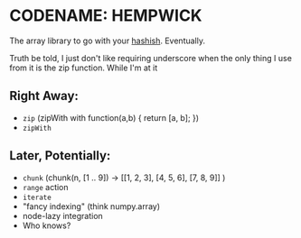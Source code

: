 # CODENAME: HEMPWICK

The array library to go with your [hashish](https://github.com/substack/node-hashish). Eventually.

Truth be told, I just don't like requiring underscore when the only thing I use from it is the zip function. While I'm at it

## Right Away:

* `zip` (zipWith with function(a,b) { return [a, b]; })
* `zipWith`

## Later, Potentially:

* `chunk` (chunk(n, [1 .. 9]) -> [[1, 2, 3], [4, 5, 6], [7, 8, 9]] )
* `range` action
* `iterate`
* "fancy indexing" (think numpy.array)
* node-lazy integration
* Who knows?
